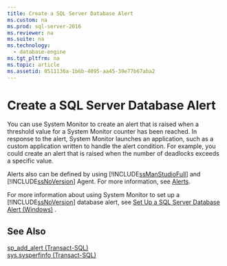```yaml
---
title: Create a SQL Server Database Alert
ms.custom: na
ms.prod: sql-server-2016
ms.reviewer: na
ms.suite: na
ms.technology: 
  - database-engine
ms.tgt_pltfrm: na
ms.topic: article
ms.assetid: 0511136a-1b6b-4095-aa45-39e77b67aba2
---
```

# Create a SQL Server Database Alert
  You can use System Monitor to create an alert that is raised when a threshold value for a System Monitor counter has been reached. In response to the alert, System Monitor launches an application, such as a custom application written to handle the alert condition. For example, you could create an alert that is raised when the number of deadlocks exceeds a specific value.  
  
 Alerts also can be defined by using [!INCLUDE[ssManStudioFull](../../Topics/TopicNameContainA/includes/ssManStudioFull_md.md)] and [!INCLUDE[ssNoVersion](../../Topics/TopicNameContainA/includes/ssNoVersion_md.md)] Agent. For more information, see [Alerts](../Topic/Alerts.md).  
  
 For more information about using System Monitor to set up a [!INCLUDE[ssNoVersion](../../Topics/TopicNameContainA/includes/ssNoVersion_md.md)] database alert, see [Set Up a SQL Server Database Alert &#40;Windows&#41;](../../Topics/TopicNameContainA/Set-Up-a-SQL-Server-Database-Alert--Windows-.md) .  
  
## See Also  
 [sp_add_alert &#40;Transact-SQL&#41;](../Topic/sp_add_alert%20\(Transact-SQL\).md)   
 [sys.sysperfinfo &#40;Transact-SQL&#41;](../Topic/sys.sysperfinfo%20\(Transact-SQL\).md)  
  
  